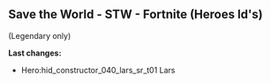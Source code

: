 <h2>Save the World - STW - Fortnite (Heroes Id's)</h2>(Legendary only)






<b>Last changes:</b>
+ Hero:hid_constructor_040_lars_sr_t01	Lars
